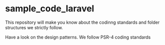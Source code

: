 # sample_code_laravel

This repository will make you know about the codinng standards and folder structures we strictly follow.

Have a look on the design patterns.
We follow PSR-4 coding standards


